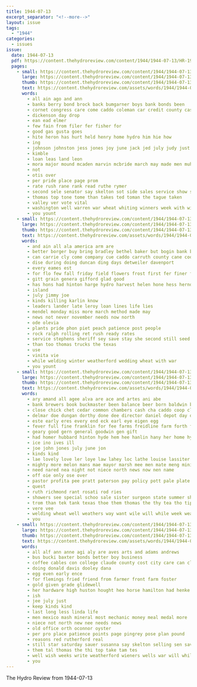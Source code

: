```yaml
---
title: 1944-07-13
excerpt_separator: "<!--more-->"
layout: issue
tags:
  - "1944"
categories:
  - issues
issue:
  date: 1944-07-13
  pdf: https://content.thehydroreview.com/content/1944/1944-07-13/HR-1944-07-13.pdf
  pages:
    - small: https://content.thehydroreview.com/content/1944/1944-07-13/small/HR-1944-07-13-01.jpg
      large: https://content.thehydroreview.com/content/1944/1944-07-13/large/HR-1944-07-13-01.jpg
      thumb: https://content.thehydroreview.com/content/1944/1944-07-13/thumbnails/HR-1944-07-13-01.jpg
      text: https://content.thehydroreview.com/assets/words/1944/1944-07-13/HR-1944-07-13-01.txt
      words:
        - all ain ago and ann
        - banks berry bond brock back bumgarner boys bank bonds been
        - cornet congress care come caddo coleman car credit county castor class count
        - dickenson day drop
        - ean ead elmer
        - few fain from filer fer fisher for
        - good gas gusta goes
        - hite heron has hurt held henry home hydro him hie how
        - ing
        - johnson johnston jess jones joy june jack jed july judy just
        - kimble
        - loan leas land leon
        - mora major mound mcaden marvin mcbride march may made men muh matter mire
        - not
        - otis over
        - per pride place page prom
        - rate rush rane rank read ruthe rymer
        - second sele senator say skelton sot side sales service show ser sheriff strong staten said state shipman ster south
        - thomas top tone tome than takes ted toman the tague taken
        - valley ver vote vital
        - washington well warren war wheat whiting winners week with will write was
        - you yount
    - small: https://content.thehydroreview.com/content/1944/1944-07-13/small/HR-1944-07-13-02.jpg
      large: https://content.thehydroreview.com/content/1944/1944-07-13/large/HR-1944-07-13-02.jpg
      thumb: https://content.thehydroreview.com/content/1944/1944-07-13/thumbnails/HR-1944-07-13-02.jpg
      text: https://content.thehydroreview.com/assets/words/1944/1944-07-13/HR-1944-07-13-02.txt
      words:
        - and ain all ala america arm are
        - better borger buy bring bradley bethel baker but bogin bank black
        - can carrie cly come company cue caddo carruth county cane cooker cake cas city cor clara
        - dise during doing duncan ding days detweiler davenport
        - every eames est
        - for flo few fall friday field flowers frost first fer finer friends
        - gitt grain genera gifford glad good
        - has hons had hinton harge hydro harvest helen hone hess herndon
        - island
        - july jimmy joe
        - kinds killing karlin know
        - leaders lander late leroy loan lines life lies
        - mendel monday miss more march method made may
        - news not never november needs now north
        - ode olevia
        - plants pride phon piet peach patience post people
        - rock ralph rolling ret rush ready rates
        - service stephens sheriff sey save stay she second still seed staples smart seeds
        - than too thomas trucks the texas
        - use
        - vinita vie
        - while welding winter weatherford wedding wheat with war
        - you yount
    - small: https://content.thehydroreview.com/content/1944/1944-07-13/small/HR-1944-07-13-03.jpg
      large: https://content.thehydroreview.com/content/1944/1944-07-13/large/HR-1944-07-13-03.jpg
      thumb: https://content.thehydroreview.com/content/1944/1944-07-13/thumbnails/HR-1944-07-13-03.jpg
      text: https://content.thehydroreview.com/assets/words/1944/1944-07-13/HR-1944-07-13-03.txt
      words:
        - ary amand all agee alva are ace and artes ani abe
        - bank brewers book buckmaster been balance beer born baldwin baptist baik bill beauge business beverage ber borin ban bene belew bathe banks bey best bring below
        - close chick chet cedar common chambers cash cha caddo coop clinton church chui christian came cea county city cos call
        - delmar doe dungan dorthy done dee director daniel depot day dinner
        - este early eres every end eck earl eye eigen egg
        - fever full fine franklin for fee farms freidline farm forth from floyd fey
        - geary good gern general goodwin gen gift
        - had homer hubbard hinton hyde hem hee hanlin hany her home hydro harris haskell
        - ice ino ives ill
        - joe john jones july june jon
        - kinds kind
        - lae lovely love ler loye law lahey loc lathe louise lassiter
        - mighty more melon mans mae mayor marsh mee men mate meng minister monday morning made money
        - need nared nea night not niece north news now nen name
        - off oie only ose over
        - pastor profita pee pratt paterson pay policy pott pale plate pel paper peace process postal pen paes par plan pai pate payne price peer plenty proud prentice
        - quest
        - ruth richmond rant rosati rod ries
        - showers see special schoo sale sister surgeon state summer shon sell sing school service set sit sary sui she steck south son stands ser shown sears small saving sim sie side sal sunday sho
        - trom than tek tank texas thoe them thomas the thy tea tho tippy thing too tune
        - vere vee
        - welding wheat well weathers way want wile will while week weatherford work with wen wieland wee working west ware
        - you
    - small: https://content.thehydroreview.com/content/1944/1944-07-13/small/HR-1944-07-13-04.jpg
      large: https://content.thehydroreview.com/content/1944/1944-07-13/large/HR-1944-07-13-04.jpg
      thumb: https://content.thehydroreview.com/content/1944/1944-07-13/thumbnails/HR-1944-07-13-04.jpg
      text: https://content.thehydroreview.com/assets/words/1944/1944-07-13/HR-1944-07-13-04.txt
      words:
        - all alf ann anne agi aly are aves arts and adams andrews
        - bus bucki baxter bonds better boy business
        - coffee cables con college claude county cost city care can close chow cody caddo cheese
        - doing donald davis dooley dana
        - egg even early ence
        - for flemings fried friend from farmer front farm foster
        - gold given grade glidewell
        - her hardware high huston hought heo horse hamilton had henke half hydro hams
        - ish
        - jee july just
        - keep kinds kind
        - last long less linda life
        - men mexico mash mineral most mechanic money meal medal more
        - niece not north new nee needs news
        - old office orth oconnor oyster
        - per pro place patience points page pingrey pose plan pound
        - reasons red rutherford real
        - still star saturday sauer susanna say skelton selling sen save storm sie sincere sue suits shell side size stock
        - them tal thomas the thi top take tam tes
        - well wish weeks write weatherford wieners wells war will while with walter
        - you
---
```


The Hydro Review from 1944-07-13

<!--more-->

